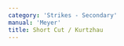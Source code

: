 ```yaml
---
category: 'Strikes - Secondary'
manual: 'Meyer'
title: Short Cut / Kurtzhau
---
```


<link rel="import" href="/bower_components/polymer/polymer.html">
<link rel="import" href="shared-styles.html">

<dom-module id="{{ page.url | split:'/' | last | remove: '.html' }}-element">
  <template>
    <style include="shared-styles">
      :host {
        display: block;

        padding: 10px;
      }
    </style>

    <div class="card">
      <h1>{{ page.title }}</h1>
      <blockquote><p>This is a stealthy action that goes through against your opponent, and is done thus: When your opponent cuts at you from above, then act as if you intended to bind on his sword with the Crooked Cut, that is with the short edge; but forego this, and quickly go through under his sword; strike with the short edge and crossed arms over his right arm at his head; thus you have caught his sword with the long edge and executed the Short Cut, and you stand at the end of it as shown by the figure on the right in the small scene on the upper left in Image B.</p></blockquote>

    </div>
  </template>

  <script>
    Polymer({
      is: '{{ page.url | split:'/' | last | remove: '.html' }}-element',
    });
  </script>
</dom-module>
